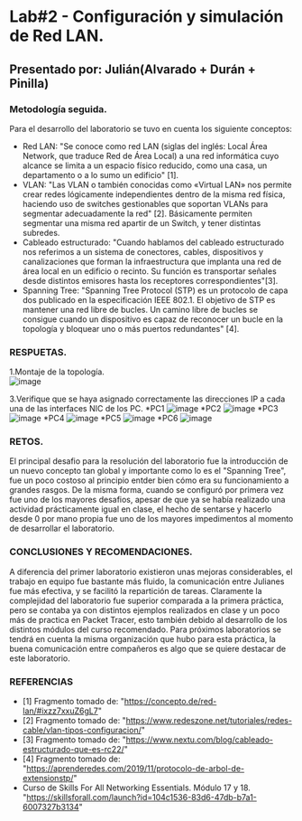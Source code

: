 # Lab#2 - Configuración y simulación de Red LAN.

## Presentado por: Julián(Alvarado + Durán + Pinilla)

### Metodología seguida.

Para el desarrollo del laboratorio se tuvo en cuenta los siguiente conceptos:

* Red LAN: "Se conoce como red LAN (siglas del inglés: Local Área Network, que traduce Red de Área Local) a una red informática cuyo alcance se limita a un espacio físico reducido, como una casa, un departamento o a lo sumo un edificio" [1].
* VLAN: "Las VLAN o también conocidas como «Virtual LAN» nos permite crear redes lógicamente independientes dentro de la misma red física, haciendo uso de switches gestionables que soportan VLANs para segmentar adecuadamente la red" [2]. Básicamente permiten segmentar una misma red apartir de un Switch, y tener distintas subredes.
* Cableado estructurado: "Cuando hablamos del cableado estructurado nos referimos a un sistema de conectores, cables, dispositivos y canalizaciones que forman la infraestructura que implanta una red de área local en un edificio o recinto. Su función es transportar señales desde distintos emisores hasta los receptores correspondientes"[3].
* Spanning Tree: "Spanning Tree Protocol (STP) es un protocolo de capa dos publicado en la especificación IEEE 802.1.
El objetivo de STP es mantener una red libre de bucles. Un camino libre de bucles se consigue cuando un dispositivo es capaz de reconocer un bucle en la topología y bloquear uno o más puertos redundantes" [4].

### RESPUETAS.

1.Montaje de la topología.  
 ![image](https://user-images.githubusercontent.com/64561271/230110951-c54f73a3-3506-47a7-8303-c8f7a135481c.png)
 
3.Verifique que se haya asignado correctamente las direcciones IP a cada una de las interfaces NIC de los PC.
 *PC1 
 ![image](https://user-images.githubusercontent.com/64561271/230111323-5d6a0f59-f70e-4491-9833-17f7edff085d.png)
 *PC2
 ![image](https://user-images.githubusercontent.com/64561271/230111421-592ad698-1c66-484d-b62e-e7f0ad1a1603.png)
 *PC3
 ![image](https://user-images.githubusercontent.com/64561271/230111438-001eb411-ed89-4cdd-9bbb-b720a066cd69.png)
 *PC4
 ![image](https://user-images.githubusercontent.com/64561271/230111458-bde692ba-56b7-4695-baad-0fc4ca40ffc2.png)
 *PC5
 ![image](https://user-images.githubusercontent.com/64561271/230111473-ee536112-7796-413e-a6c3-d48af6dee3c1.png)
 *PC6
 ![image](https://user-images.githubusercontent.com/64561271/230111493-edd1b882-f172-4522-b36f-7651f43909ce.png)



### RETOS.
El principal desafio para la resolución del laboratorio fue la introducción de un nuevo concepto tan global y importante como lo es el "Spanning Tree", fue un poco costoso al principio entder bien cómo era su funcionamiento a grandes rasgos. De la misma forma, cuando se configuró por primera vez fue uno de los mayores desafios, apesar de que ya se había realizado una actividad prácticamente igual en clase, el hecho de sentarse y hacerlo desde 0 por mano propia fue uno de los mayores impedimentos al momento de desarrollar el laboratorio.

### CONCLUSIONES Y RECOMENDACIONES.
A diferencia del primer laboratorio existieron unas mejoras considerables, el trabajo en equipo fue bastante más fluido, la comunicación entre Julianes fue más efectiva, y se facilitó la repartición de tareas. Claramente la complejidad del laboratorio fue superior comparada a la primera práctica, pero se contaba ya con distintos ejemplos realizados en clase y un poco más de practica en Packet Tracer, esto también debido al desarrollo de los distintos módulos del curso recomendado. Para próximos laboratorios se tendrá en cuenta la misma organización que hubo para esta práctica, la buena comunicación entre compañeros es algo que se quiere destacar de este laboratorio. 

### REFERENCIAS
* [1] Fragmento tomado de: "https://concepto.de/red-lan/#ixzz7xxuZ6gL7"
* [2] Fragmento tomado de: "https://www.redeszone.net/tutoriales/redes-cable/vlan-tipos-configuracion/"
* [3] Fragmento tomado de: "https://www.nextu.com/blog/cableado-estructurado-que-es-rc22/"
* [4] Fragmento tomado de: "https://aprenderedes.com/2019/11/protocolo-de-arbol-de-extensionstp/"
* Curso de Skills For All Networking Essentials. Módulo 17 y 18. "https://skillsforall.com/launch?id=104c1536-83d6-47db-b7a1-6007327b3134"
